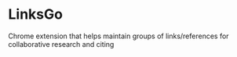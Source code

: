 # LinksGo
Chrome extension that helps maintain groups of links/references for collaborative research and citing
